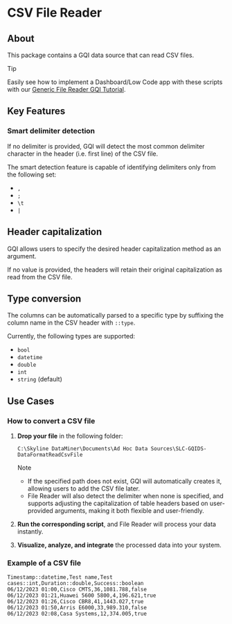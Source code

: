 # CSV File Reader

## About

This package contains a GQI data source that can read CSV files.

> [!TIP]
> Easily see how to implement a Dashboard/Low Code app with these scripts with our [Generic File Reader GQI Tutorial](https://catalog.dataminer.services/details/f7ecd365-7bf9-406d-978f-eaca9e3aa9c2).

## Key Features

### Smart delimiter detection
  
If no delimiter is provided, GQI will detect the most common delimiter character in the header (i.e. first line) of the CSV file.

The smart detection feature is capable of identifying delimiters only from the following set:

- `,`
- `;`
- `\t`
- `|`

## Header capitalization

GQI allows users to specify the desired header capitalization method as an argument.

If no value is provided, the headers will retain their original capitalization as read from the CSV file.

## Type conversion

The columns can be automatically parsed to a specific type by suffixing the column name in the CSV header with `::type`.

Currently, the following types are supported:

- `bool`
- `datetime`
- `double`
- `int`
- `string` (default)

## Use Cases

### How to convert a CSV file

1. **Drop your file** in the following folder:

   `C:\Skyline DataMiner\Documents\Ad Hoc Data Sources\SLC-GQIDS-DataFormatReadCsvFile`
  
   > [!NOTE]
   >
   > - If the specified path does not exist, GQI will automatically creates it, allowing users to add the CSV file later.
   > - File Reader will also detect the delimiter when none is specified, and supports adjusting the capitalization of table headers based on user-provided arguments, making it both flexible and user-friendly.

1. **Run the corresponding script**, and File Reader will process your data instantly.  
1. **Visualize, analyze, and integrate** the processed data into your system.  

### Example of a CSV file

```CSV
Timestamp::datetime,Test name,Test cases::int,Duration::double,Success::boolean
06/12/2023 01:00,Cisco CMTS,36,1081.788,false
06/12/2023 01:21,Huawei 5600 5800,4,196.621,true
06/12/2023 01:26,Cisco CBR8,41,1443.027,true
06/12/2023 01:50,Arris E6000,33,989.310,false
06/12/2023 02:08,Casa Systems,12,374.005,true
```
